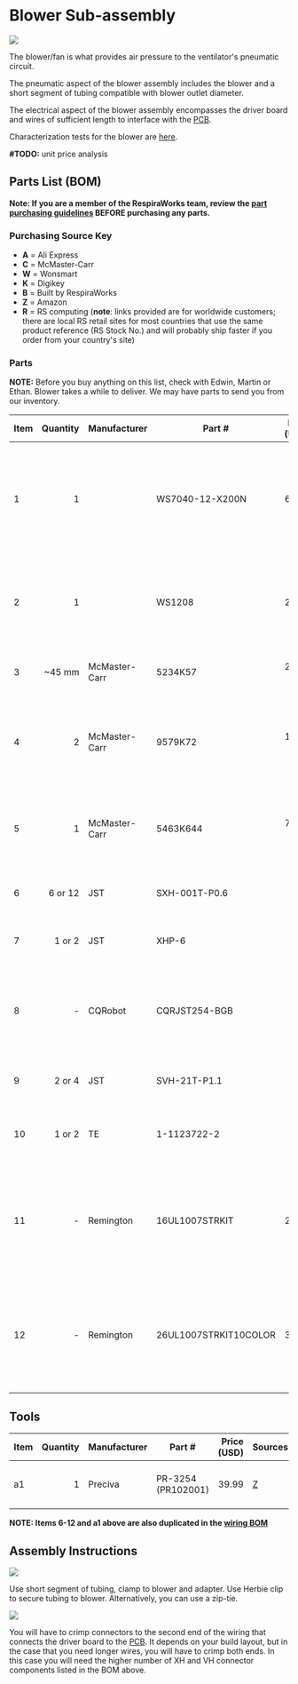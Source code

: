 # Blower Sub-assembly

![](assets/blower.jpg)

The blower/fan is what provides air pressure to the ventilator's pneumatic circuit.

The pneumatic aspect of the blower assembly includes the blower and a short segment of tubing compatible with blower outlet diameter.

The electrical aspect of the blower assembly encompasses the driver board and wires of sufficient length to interface
with the [PCB](../../pcb).

Characterization tests for the blower are [here](characterization-tests).

**#TODO:** unit price analysis

## Parts List (BOM)

**Note: If you are a member of the RespiraWorks team, review the
[part purchasing guidelines](../../manufacturing/README.md#part-purchasing-guidelines)
BEFORE purchasing any parts.**


### Purchasing Source Key

* **A** = Ali Express
* **C** = McMaster-Carr
* **W** = Wonsmart
* **K** = Digikey
* **B** = Built by RespiraWorks
* **Z** = Amazon
* **R** = RS computing
(**note**: links provided are for worldwide customers; there are local RS retail sites for most countries that use the same product reference (RS Stock No.) and will probably ship faster if you order from your country's site)

### Parts

**NOTE:** Before you buy anything on this list, check with Edwin, Martin or Ethan. Blower takes a while to deliver.
We may have parts to send you from our inventory.


| Item | Quantity | Manufacturer  | Part #              | Price (USD)  |Sources                | Notes |
| ---- |---------:| ------------- | ------------------- | ------------:|:---------------------:|-------|
| 1    |        1 |               | WS7040-12-X200N     |        65.00 | [A][1ali]             | 12v blower and driver. Make sure to choose with driver when ordering. |
| 2    |        1 |               | WS1208              |        24.00 | [W][2won]             | blower driver, in case blower above did not come with driver. |
| 3    |   ~45 mm | McMaster-Carr | 5234K57             |  21.50 / 5ft | [C][3mcmc]            | Soft latex tubing, 5/8" ID, 7/8" OD |
| 4    |        2 | McMaster-Carr | 9579K72             |   12.21 / 20 | [C][4mcmc]            | Herbie clip J (20.3-23mm) for clamping 7/8"OD tubing |
| 5    |        1 | McMaster-Carr | 5463K644            |    7.80 / 10 | [C][5mcmc]            | 5/8"ID x 3/8"ID, for transition to pinch valve tubing |
| 6    |  6 or 12 | JST           | SXH-001T-P0.6       |         0.10 | [K][6digi] [R][6rs]   | XH crimps, for control connector |
| 7    |   1 or 2 | JST           | XHP-6               |         0.14 | [K][7digi] [R][7rs]   | XH 6-pin housing, for control connector |
| 8    |        - | CQRobot       | CQRJST254-BGB       |         9.99 | [Z][8amzn]            | XH connector kit for 6/7/8 pins, alternative for 1+6 above |
| 9    |   2 or 4 | JST           | SVH-21T-P1.1        |         0.11 | [K][9digi] [R][9rs]   | VH crimps, for power connector |
| 10   |   1 or 2 | TE            | 1-1123722-2         |         0.18 | [K][10digi] [R][10rs] | VH housing 2 pin, for power connector |
| 11   |        - | Remington     | 16UL1007STRKIT      |        29.70 | [K][11amzn]           | 16 AWG wire, for power cable, **optional** if not included or more length needed |
| 12   |        - | Remington     | 26UL1007STRKIT10COLOR |      31.60 | [K][12amzn]           | 26 AWG wire, for control cable, **optional** if not included or more length needed  |

[1ali]:   https://www.aliexpress.com/item/32980201709.html
[2won]:   https://wonsmart-motor.en.made-in-china.com/product/hsjxFewOppVg/China-Air-Pump12V-Brushless-Motor-12V-Blower-Fan-Driver.html
[3mcmc]:  https://www.mcmaster.com/5234K57
[4mcmc]:  https://www.mcmaster.com/9579K72
[5mcmc]:  https://www.mcmaster.com/5463K644
[6digi]:  https://www.digikey.com/short/z44f8d
[6rs]:    https://export.rsdelivers.com/product/jst/sxh-002t-p06/jst-xh-female-crimp-terminal-contact-26awg-sxh/1755645
[7digi]:  https://www.digikey.com/short/z44ff8
[7rs]:    https://export.rsdelivers.com/product/jst/xhp-6/jst-xhp-female-connector-housing-25mm-pitch-6-way/8201620
[8amzn]:  https://www.amazon.com/gp/product/B079MJ1RYN
[9digi]:  https://www.digikey.com/short/z44fjr
[9rs]:    https://export.rsdelivers.com/product/jst/svh-41t-p11/jst-nv-vh-female-crimp-terminal-contact-16awg-svh/7620692
[10digi]: https://www.digikey.com/short/z44fwj
[10rs]:   https://export.rsdelivers.com/product/jst/vhr-2n/jst-vhr-female-connector-housing-396mm-pitch-2/8201172
[11amzn]: https://www.amazon.com/gp/product/B00N51OJJ4
[12amzn]: https://www.amazon.com/gp/product/B011JC76OA

## Tools

| Item | Quantity | Manufacturer  | Part #              | Price (USD) | Sources         | Notes |
| ---- |---------:| ------------- | ------------------- | -----------:|-----------------| ----- |
| a1   |        1 | Preciva       | PR-3254 (PR102001)  |    39.99 | [Z][a1amzn]     | Crimping tool for HX and HV connectors |

[a1amzn]:https://www.amazon.com/gp/product/B07R1H3Z8X

**NOTE: Items 6-12 and a1 above are also duplicated in the [wiring BOM](../../design/electrical-system/wiring.md)**

## Assembly Instructions

![](assets/parts.jpg)

Use short segment of tubing, clamp to blower and adapter.
Use Herbie clip to secure tubing to blower. Alternatively, you can use a zip-tie.

![](assets/subassembly.jpg)

You will have to crimp connectors to the second end of the wiring that connects the driver board
to the [PCB](../../pcb).
It depends on your build layout, but in the case that you need longer wires, you will have to crimp both ends.
In this case you will need the higher number of XH and VH connector components listed in the BOM above.
